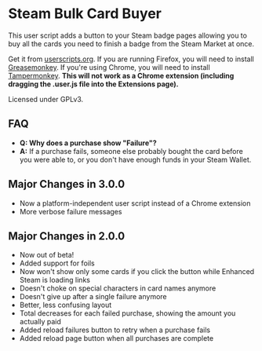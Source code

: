 # Steam Bulk Card Buyer

This user script adds a button to your Steam badge pages allowing you to buy all the cards you need to finish a badge from the Steam Market at once.

Get it from [userscripts.org](http://userscripts.org/scripts/show/186997). If you are running Firefox, you will need to install [Greasemonkey](https://addons.mozilla.org/en-US/firefox/addon/greasemonkey/). If you're using Chrome, you will need to install [Tampermonkey](https://chrome.google.com/webstore/detail/tampermonkey/dhdgffkkebhmkfjojejmpbldmpobfkfo?hl=en). **This will not work as a Chrome extension (including dragging the .user.js file into the Extensions page).**

Licensed under GPLv3.

## FAQ

- **Q: Why does a purchase show "Failure"?**
- **A:** If a purchase fails, someone else probably bought the card before you were able to, or you don't have enough funds in your Steam Wallet.

## Major Changes in 3.0.0

- Now a platform-independent user script instead of a Chrome extension
- More verbose failure messages

## Major Changes in 2.0.0

- Now out of beta!
- Added support for foils
- Now won't show only some cards if you click the button while Enhanced Steam is loading links
- Doesn't choke on special characters in card names anymore
- Doesn't give up after a single failure anymore
- Better, less confusing layout
- Total decreases for each failed purchase, showing the amount you actually paid
- Added reload failures button to retry when a purchase fails
- Added reload page button when all purchases are complete